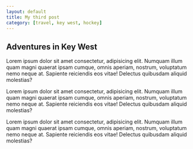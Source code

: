 ```yaml
---
layout: default
title: My third post
category: [travel, key west, hockey]
---
```


## Adventures in Key West

Lorem ipsum dolor sit amet consectetur, adipisicing elit. Numquam illum quam magni quaerat ipsam cumque, omnis aperiam, nostrum, voluptatum nemo neque at. Sapiente reiciendis eos vitae! Delectus quibusdam aliquid molestias?

Lorem ipsum dolor sit amet consectetur, adipisicing elit. Numquam illum quam magni quaerat ipsam cumque, omnis aperiam, nostrum, voluptatum nemo neque at. Sapiente reiciendis eos vitae! Delectus quibusdam aliquid molestias?

Lorem ipsum dolor sit amet consectetur, adipisicing elit. Numquam illum quam magni quaerat ipsam cumque, omnis aperiam, nostrum, voluptatum nemo neque at. Sapiente reiciendis eos vitae! Delectus quibusdam aliquid molestias?